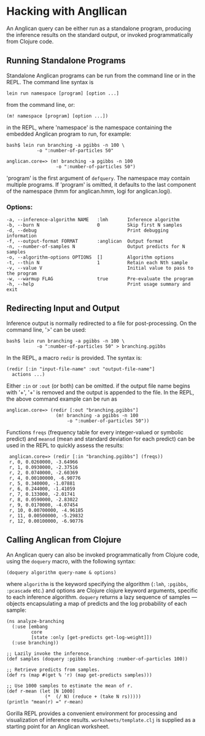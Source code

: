 # Hacking with Angllican

An Anglican query can be either run as a standalone program, producing
the inference results on the standard output, or invoked programmatically
from Clojure code.

## Running Standalone Programs

Standalone Anglican programs can be run from the command line
or in the REPL. The command line syntax is

    lein run namespace [program] [option ...]

from the command line, or:

    (m! namespace [program] [option ...])

in the REPL, where 'namespace' is the namespace containing the
embedded Anglican program to run, for example:

    bash$ lein run branching -a pgibbs -n 100 \
               -o ":number-of-particles 50"

    anglican.core=> (m! branching -a pgibbs -n 100
                      -o ":number-of-particles 50")
               
'program' is the first argument of `defquery`. The namespace
may contain multiple programs. If 'program' is omitted, it defaults
to the last component of the namespace (hmm for anglican.hmm,
logi for anglican.logi).

### Options:

    -a, --inference-algorithm NAME   :lmh       Inference algorithm
    -b, --burn N                     0          Skip first N samples
    -d, --debug                                 Print debugging information
    -f, --output-format FORMAT       :anglican  Output format
    -n, --number-of-samples N                   Output predicts for N samples
    -o, --algorithm-options OPTIONS  []         Algorithm options
    -t, --thin N                     1          Retain each Nth sample
    -v, --value V                               Initial value to pass to the program
    -w, --warmup FLAG                true       Pre-evaluate the program
    -h, --help                                  Print usage summary and exit

## Redirecting Input and Output

Inference output is normally redirected to a file for post-processing. On the
command line, '>' can be used:

    bash$ lein run branching -a pgibbs -n 100 \
               -o ":number-of-particles 50" > branching.pgibbs

In the REPL, a macro `redir` is provided. The syntax is:

    (redir [:in "input-file-name" :out "output-file-name"]
      actions ...)

Either `:in` or `:out` (or both) can be omitted.
if the output file name begins with '+', '+' is removed
and the output is appended to the file. In the REPL, the above
command example can be run as

    anglican.core=> (redir [:out "branching.pgibbs"]
                      (m! branching -a pgibbs -n 100
                          -o ":number-of-particles 50"))

Functions `freqs` (frequency table for every integer-valued or
symbolic predict) and `meansd` (mean and standard deviation for
each predict) can be used in the REPL to quickly assess the
results:

     anglican.core=> (redir [:in "branching.pgibbs"] (freqs))
     r, 0, 0.0260000, -3.64966
     r, 1, 0.0930000, -2.37516
     r, 2, 0.0740000, -2.60369
     r, 4, 0.00100000, -6.90776
     r, 5, 0.340000, -1.07881
     r, 6, 0.244000, -1.41059
     r, 7, 0.133000, -2.01741
     r, 8, 0.0590000, -2.83022
     r, 9, 0.0170000, -4.07454
     r, 10, 0.00700000, -4.96185
     r, 11, 0.00500000, -5.29832
     r, 12, 0.00100000, -6.90776

## Calling Anglican from Clojure

An Anglican query can also be invoked programmatically from
Clojure code, using the `doquery` macro, with the following
syntax:

    (doquery algorithm query-name & options)

where `algorithm` is the keyword specifying the algorithm
(`:lmh`, `:pgibbs`, `:pcascade` etc.) and options are Clojure
clojure keyword arguments, specific to each inference algorithm.
`doquery` returns a lazy sequence of samples &#x2014; objects
encapsulating a map of predicts and the log probability 
of each sample:

    (ns analyze-branching
      (:use [embang
             core 
             [state :only [get-predicts get-log-weight]])
      (:use branching))

    ;; Lazily invoke the inference.
    (def samples (doquery :pgibbs branching :number-of-particles 100)) 

	;; Retrieve predicts from samples.
    (def rs (map #(get % 'r) (map get-predicts samples)))

	;; Use 1000 samples to estimate the mean of r.
    (def r-mean (let [N 1000]
                  (*  (/ N) (reduce + (take N rs)))))
    (println "mean(r) =" r-mean)

Gorilla REPL provides a convenient environment for processing
and visualization of inference results. `worksheets/template.clj`
is supplied as a starting point for an Anglican worksheet.
